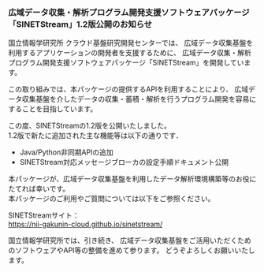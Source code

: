 ### 広域データ収集・解析プログラム開発支援ソフトウェアパッケージ<br/>「SINETStream」1.2版公開のお知らせ

国立情報学研究所 クラウド基盤研究開発センターでは、
広域データ収集基盤を利用するアプリケーションの開発者を支援するために、
広域データ収集・解析プログラム開発支援ソフトウェアパッケージ「SINETStream」を開発しています。

この取り組みでは、本パッケージの提供するAPIを利用することにより、
広域データ収集基盤を介したデータの収集・蓄積・解析を行うプログラム開発を容易にすることを目指しています。

この度、SINETStreamの1.2版を公開いたしました。  
1.2版で新たに追加された主な機能等は以下の通りです．

* Java/Python非同期APIの追加
* SINETStream対応メッセージブローカの設定手順ドキュメント公開

本パッケージが、広域データ収集基盤を利用したデータ解析環境構築等のお役にたてれば幸いです。  
本パッケージのご利用やご質問については以下をご参照ください。

SINETStreamサイト：  
https://nii-gakunin-cloud.github.io/sinetstream/

国立情報学研究所では、引き続き、
広域データ収集基盤をご活用いただくためのソフトウェアやAPI等の整備を進めて参ります。
どうぞよろしくお願いいたします。
